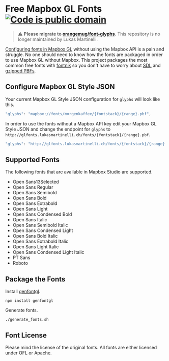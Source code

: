 # Free Mapbox GL Fonts [![Code is public domain](https://img.shields.io/badge/license-Public%20Domain-blue.svg)](http://choosealicense.com/licenses/unlicense/)

> :warning: **Please migrate to [orangemug/font-glyphs](http://github.com/orangemug/font-glyphs/)**. This repository is no longer maintained by Lukas Martinelli.


[Configuring fonts in Mapbox GL](https://www.mapbox.com/mapbox-gl-style-spec/#glyphs) without using the Mapbox API is a pain and struggle. No one should need to know how the fonts are packaged in order to use Mapbox GL without Mapbox. This project packages the most common free fonts with [fontnik](https://github.com/mapbox/fontnik) so you don't have to worry about [SDL](https://www.mapbox.com/blog/text-signed-distance-fields/) and [gzipped PBFs](https://github.com/mapbox/mapbox-gl-js/issues/830).

## Configure Mapbox GL Style JSON

Your current Mapbox GL Style JSON configuration for `glyphs` will look like this.

```javascript
"glyphs": "mapbox://fonts/morgenkaffee/{fontstack}/{range}.pbf",
```

In order to use the fonts without a Mapbox API key edit your Mapbox GL Style JSON and change the endpoint for `glyphs` to `http://glfonts.lukasmartinelli.ch/fonts/{fontstack}/{range}.pbf`.

```javascript
"glyphs": "http://glfonts.lukasmartinelli.ch/fonts/{fontstack}/{range}.pbf",
```

## Supported Fonts

The following fonts that are available in Mapbox Studio are supported.

*   Open Sans13Selected
*   Open Sans Regular
*   Open Sans Semibold
*   Open Sans Bold
*   Open Sans Extrabold
*   Open Sans Light
*   Open Sans Condensed Bold
*   Open Sans Italic
*   Open Sans Semibold Italic
*   Open Sans Condensed Light
*   Open Sans Bold Italic
*   Open Sans Extrabold Italic
*   Open Sans Light Italic
*   Open Sans Condensed Light Italic
*   PT Sans
*   Roboto

## Package the Fonts

Install [genfontgl](https://github.com/sabas/genfontgl).

```
npm install genfontgl
```

Generate fonts.

```
./generate_fonts.sh
```

## Font License

Please mind the license of the original fonts.
All fonts are either licensed under OFL or Apache.
